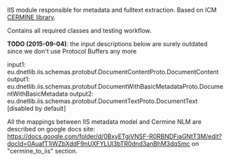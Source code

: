 IIS module responsible for metadata and fulltext extraction. Based on ICM [CERMINE library](https://github.com/CeON/CERMINE).

Contains all required classes and testing workflow.

**TODO (2015-09-04)**: the input descriptions below are surely outdated since we don't use Protocol Buffers any more

input1:		eu.dnetlib.iis.schemas.protobuf.DocumentContentProto.DocumentContent 
output1:	eu.dnetlib.iis.schemas.protobuf.DocumentWithBasicMetadataProto.DocumentWithBasicMetadata
output2:	eu.dnetlib.iis.schemas.protobuf.DocumentTextProto.DocumentText [disabled by default]

All the mappings between IIS metadata model and Cermine NLM are described on google docs site:
https://docs.google.com/folder/d/0BxyETgjVNSF-R0RBNDFiaGNtT3M/edit?docId=0AuafT1iWZbXddF9nUXFYLUl3bTR0dnd3anBhM3dqSmc
on "cermine_to_iis" section.
